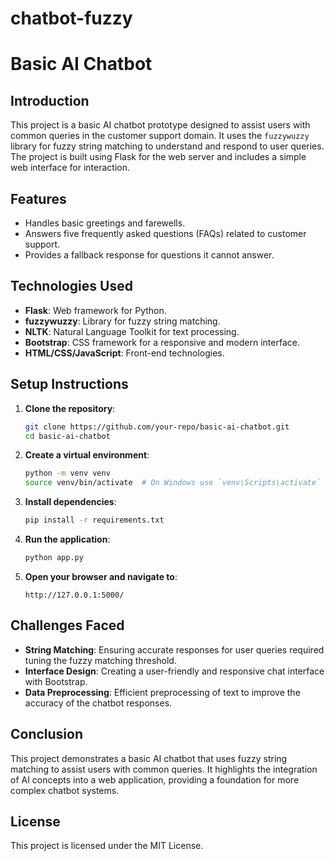 # chatbot-fuzzy
# Basic AI Chatbot

## Introduction
This project is a basic AI chatbot prototype designed to assist users with common queries in the customer support domain. It uses the `fuzzywuzzy` library for fuzzy string matching to understand and respond to user queries. The project is built using Flask for the web server and includes a simple web interface for interaction.

## Features
- Handles basic greetings and farewells.
- Answers five frequently asked questions (FAQs) related to customer support.
- Provides a fallback response for questions it cannot answer.

## Technologies Used
- **Flask**: Web framework for Python.
- **fuzzywuzzy**: Library for fuzzy string matching.
- **NLTK**: Natural Language Toolkit for text processing.
- **Bootstrap**: CSS framework for a responsive and modern interface.
- **HTML/CSS/JavaScript**: Front-end technologies.

## Setup Instructions
1. **Clone the repository**:
    ```sh
    git clone https://github.com/your-repo/basic-ai-chatbot.git
    cd basic-ai-chatbot
    ```

2. **Create a virtual environment**:
    ```sh
    python -m venv venv
    source venv/bin/activate  # On Windows use `venv\Scripts\activate`
    ```

3. **Install dependencies**:
    ```sh
    pip install -r requirements.txt
    ```

4. **Run the application**:
    ```sh
    python app.py
    ```

5. **Open your browser and navigate to**:
    ```
    http://127.0.0.1:5000/
    ```

## Challenges Faced
- **String Matching**: Ensuring accurate responses for user queries required tuning the fuzzy matching threshold.
- **Interface Design**: Creating a user-friendly and responsive chat interface with Bootstrap.
- **Data Preprocessing**: Efficient preprocessing of text to improve the accuracy of the chatbot responses.

## Conclusion
This project demonstrates a basic AI chatbot that uses fuzzy string matching to assist users with common queries. It highlights the integration of AI concepts into a web application, providing a foundation for more complex chatbot systems.

## License
This project is licensed under the MIT License.
